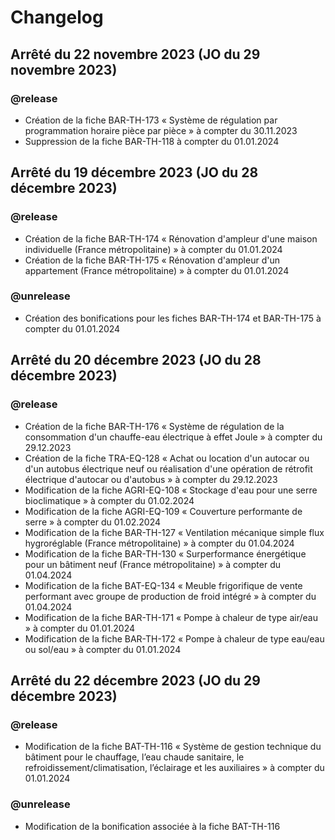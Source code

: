 # Changelog

## Arrêté du 22 novembre 2023 (JO du 29 novembre 2023)

### @release

- Création de la fiche BAR-TH-173 « Système de régulation par programmation horaire pièce par pièce » à compter du 30.11.2023
- Suppression de la fiche BAR-TH-118 à compter du 01.01.2024

## Arrêté du 19 décembre 2023 (JO du 28 décembre 2023)

### @release

- Création de la fiche BAR-TH-174 « Rénovation d'ampleur d'une maison individuelle (France métropolitaine) » à compter du 01.01.2024
- Création de la fiche BAR-TH-175 « Rénovation d'ampleur d'un appartement (France métropolitaine) » à compter du 01.01.2024

### @unrelease

- Création des bonifications pour les fiches BAR-TH-174 et BAR-TH-175 à compter du 01.01.2024

## Arrêté du 20 décembre 2023 (JO du 28 décembre 2023)

### @release

- Création de la fiche BAR-TH-176 « Système de régulation de la consommation d'un chauffe-eau électrique à effet Joule » à compter du 29.12.2023
- Création de la fiche TRA-EQ-128 « Achat ou location d'un autocar ou d'un autobus électrique neuf ou réalisation d'une opération de rétrofit électrique d'autocar ou d'autobus » à compter du 29.12.2023
- Modification de la fiche AGRI-EQ-108 « Stockage d'eau pour une serre bioclimatique » à compter du 01.02.2024
- Modification de la fiche AGRI-EQ-109 « Couverture performante de serre » à compter du 01.02.2024
- Modification de la fiche BAR-TH-127 « Ventilation mécanique simple flux hygroréglable (France métropolitaine) » à compter du 01.04.2024
- Modification de la fiche BAR-TH-130 « Surperformance énergétique pour un bâtiment neuf (France métropolitaine) » à compter du 01.04.2024
- Modification de la fiche BAT-EQ-134 « Meuble frigorifique de vente performant avec groupe de production de froid intégré » à compter du 01.04.2024
- Modification de la fiche BAR-TH-171 « Pompe à chaleur de type air/eau » à compter du 01.01.2024
- Modification de la fiche BAR-TH-172 « Pompe à chaleur de type eau/eau ou sol/eau » à compter du 01.01.2024

## Arrêté du 22 décembre 2023 (JO du 29 décembre 2023)

### @release

- Modification de la fiche BAT-TH-116 « Système de gestion technique du bâtiment pour le chauffage, l’eau chaude sanitaire, le refroidissement/climatisation, l’éclairage et les auxiliaires » à compter du 01.01.2024

### @unrelease

- Modification de la bonification associée à la fiche BAT-TH-116
